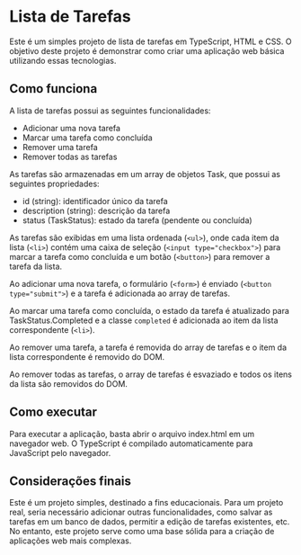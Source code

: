   </head>
  <body>
    <h1>Lista de Tarefas</h1>
    <p>Este é um simples projeto de lista de tarefas em TypeScript, HTML e CSS. O objetivo deste projeto é demonstrar como criar uma aplicação web básica utilizando essas tecnologias.</p>

<h2>Como funciona</h2>
<p>A lista de tarefas possui as seguintes funcionalidades:</p>
<ul>
  <li>Adicionar uma nova tarefa</li>
  <li>Marcar uma tarefa como concluída</li>
  <li>Remover uma tarefa</li>
  <li>Remover todas as tarefas</li>
</ul>

<p>As tarefas são armazenadas em um array de objetos Task, que possui as seguintes propriedades:</p>
<ul>
  <li>id (string): identificador único da tarefa</li>
  <li>description (string): descrição da tarefa</li>
  <li>status (TaskStatus): estado da tarefa (pendente ou concluída)</li>
</ul>

<p>As tarefas são exibidas em uma lista ordenada (<code>&lt;ul&gt;</code>), onde cada item da lista (<code>&lt;li&gt;</code>) contém uma caixa de seleção (<code>&lt;input type="checkbox"&gt;</code>) para marcar a tarefa como concluída e um botão (<code>&lt;button&gt;</code>) para remover a tarefa da lista.</p>

<p>Ao adicionar uma nova tarefa, o formulário (<code>&lt;form&gt;</code>) é enviado (<code>&lt;button type="submit"&gt;</code>) e a tarefa é adicionada ao array de tarefas.</p>

<p>Ao marcar uma tarefa como concluída, o estado da tarefa é atualizado para TaskStatus.Completed e a classe <code>completed</code> é adicionada ao item da lista correspondente (<code>&lt;li&gt;</code>).</p>

<p>Ao remover uma tarefa, a tarefa é removida do array de tarefas e o item da lista correspondente é removido do DOM.</p>

<p>Ao remover todas as tarefas, o array de tarefas é esvaziado e todos os itens da lista são removidos do DOM.</p>

<h2>Como executar</h2>
<p>Para executar a aplicação, basta abrir o arquivo index.html em um navegador web. O TypeScript é compilado automaticamente para JavaScript pelo navegador.</p>

<h2>Considerações finais</h2>
<p>Este é um projeto simples, destinado a fins educacionais. Para um projeto real, seria necessário adicionar outras funcionalidades, como salvar as tarefas em um banco de dados, permitir a edição de tarefas existentes, etc. No entanto, este projeto serve como uma base sólida para a criação de aplicações web mais complexas.</p>
